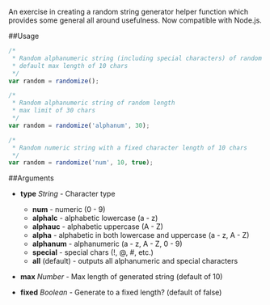 An exercise in creating a random string generator helper function which provides some general all around usefulness. Now compatible with Node.js.

##Usage
```javascript
/* 
 * Random alphanumeric string (including special characters) of random length 
 * default max length of 10 chars
 */
var random = randomize();

/*
 * Random alphanumeric string of random length 
 * max limit of 30 chars
 */
var random = randomize('alphanum', 30);

/*
 * Random numeric string with a fixed character length of 10 chars
 */
var random = randomize('num', 10, true);
```

##Arguments
- **type** *String* - Character type
  - **num** - numeric (0 - 9)
  - **alphalc** - alphabetic lowercase (a - z)
  - **alphauc** - alphabetic uppercase (A - Z)
  - **alpha** - alphabetic in both lowercase and uppercase (a - z, A - Z)
  - **alphanum** - alphanumeric (a - z, A - Z, 0 - 9)
  - **special** - special chars (!, @, #, etc.)
  - **all** (default) - outputs all alphanumeric and special characters

- **max** *Number* - Max length of generated string (default of 10)

- **fixed** *Boolean* - Generate to a fixed length? (default of false)
